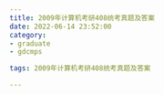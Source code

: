 ```yaml
---
title: 2009年计算机考研408统考真题及答案
date: 2022-06-14 23:52:00
category:
- graduate
- gdcmps

tags: 2009年计算机考研408统考真题及答案

---
```


<script src="/assets/js/vendor/jquery-1.12.4.min.js"></script>
<script src="/assets/js/jquery/jquery.media.js"></script>

<div>
    <a id="media" style="width: 100%; " href="/images/graduate/cmp/2009年计算机考研408统考真题及答案.pdf"></a>
</div>

<script type="text/javascript">
    $("#media").media({width:'100%', height:'900px'});
    console.log('完成')
</script>